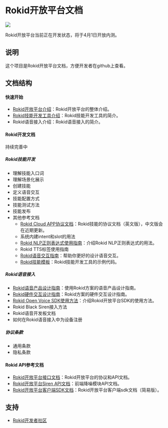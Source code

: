 Rokid开放平台文档
===
![](http://progressed.io/bar/85?title=completed)

Rokid开放平台当前正在开发状态，将于4月1日开放内测。

## 说明
这个项目是Rokid开放平台文档，方便开发者在github上查看。

## 文档结构
#### 快速开始

- [Rokid开放平台介绍](https://github.com/Rokid/docs/blob/master/1-GetStarted/Rokid%20introduction.md)：Rokid开放平台的整体介绍。
- [Rokid技能开发工具介绍](https://github.com/Rokid/docs/blob/master/1-GetStarted/Rokid%20Skills%20Kit.md)：Rokid技能开发工具的简介。
- Rokid语音接入介绍：Rokid语音接入的简介。

#### Rokid开发文档

持续完善中

##### Rokid技能开发

- 理解技能入口词
- 理解场景化展示
- 创建技能
- 定义语音交互
- 技能配置方式
- 技能测试方法
- 技能发布
- 其他参考文档
    - [Rokid Cloud APP协议文档](https://github.com/Rokid/docs/blob/master/2-RokidDocument/1-SkillsKit/Cloud%20App%20Development%20Protocol.md)：Rokid技能的协议文档（英文版），中文版会在近期更新。
    - 系统内建intent和slot的用法
    - [Rokid NLP正则表达式使用指南](https://github.com/Rokid/docs/blob/master/2-RokidDocument/1-SkillsKit/Rokid%20Regular%20Expression.md)：介绍Rokid NLP正则表达式的用法。
    - Rokid TTS标签使用指南
    - [Rokid语音交互指南](https://github.com/Rokid/docs/blob/master/2-RokidDocument/1-SkillsKit/Rokid%20Voice%20Interaction%20Guidelines.md)：帮助你更好的设计语音交互。
    - [Rokid技能模板](https://github.com/Rokid/rokid-skill-sample)：Rokid技能开发工具的示例代码。

##### Rokid语音接入

- [Rokid语音产品设计指南](https://github.com/Rokid/docs/blob/master/2-RokidDocument/2-EnableVoice/Rokid%20hardware%20design%20guide.md)：使用Rokid方案的语音产品设计指南。
- [Rokid硬件交互设计指南](https://github.com/Rokid/docs/blob/master/2-RokidDocument/2-EnableVoice/Rokid%20Hardware%20UX%20Design%20Guidelines.md)：Rokid方案的硬件交互设计指南。
- [Rokid Open Voice SDK使用方法](https://github.com/Rokid/docs/blob/master/2-RokidDocument/2-EnableVoice/Rokid%20openvoice%20tutorial.md)：介绍Rokid开放平台SDK的使用方法。
- Rokid Black Siren接入方法
- Rokid语音开发板文档
- 如何在Rokid语音接入中为设备注册

##### 协议条款

- 通用条款
- 隐私条款

#### Rokid API参考文档

- [Rokid开放平台接口文档](https://github.com/Rokid/rokid-openvoice/blob/master/README.md)：Rokid开放平台的协议和API文档。
- [Rokid开放平台Siren API文档](https://github.com/Rokid/rokid-blacksiren/blob/master/doc/siren%20api.md)：前端降噪模块API文档。
- [Rokid开放平台客户端SDK文档](https://github.com/Rokid/docs/blob/master/3-ApiReference/sdk.md)：Rokid开放平台客户端sdk文档（简易版）。

## 支持
- [Rokid开发者社区](https://developer-forum.rokid.com/)

